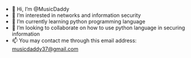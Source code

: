 - 👋 Hi, I’m @MusicDaddy
- 👀 I’m interested in networks and information security
- 🌱 I’m currently learning python programming language
- 💞️ I’m looking to collaborate on how to use python language in securing information
- 📫 You may contact me through this email address: musicdaddy37@gmail.com

<!---
I do appreciate collaboration with you pals
--->
